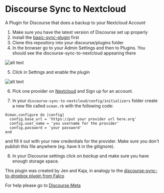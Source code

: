 # Discourse Sync to Nextcloud
A Plugin for Discourse that does a backup to your Nextcloud Account

1. Make sure you have the latest version of Discourse set up properly
2. Install the [basic-sync-plugin](https://github.com/berlindiamonds/discourse-sync-base) first
3. Clone this repository into your discourse/plugins folder
4. In the browser go to your Admin Settings and then to Plugins. You should see the discourse-sync-to-nextcloud appearing there

![alt text](https://user-images.githubusercontent.com/15628617/28319104-3839c696-6bcd-11e7-90dc-86513339190d.png)

5. Click in Settings and enable the plugin

![alt text](https://user-images.githubusercontent.com/15628617/28319119-44155a20-6bcd-11e7-9bfe-0e2154679ee6.png)

6. Pick one provider on [Nextcloud](https://nextcloud.com/providers/) and Sign up for an account.

7. In your `discourse-sync-to-nextcloud/config/initializers` folder create a new file called `ocman.rb` with the following code:
```
Ocman.configure do |config|
  config.base_url = 'https://put your provider url here.org'
  config.user_name = 'you username for the provider'
  config.password = 'your password'
end
```
and fill it out with your new credentials for the provider. Make sure you don't publish this file anywhere (eg. have it in the gitignore).

8. In your Discourse settings click on *backup* and make sure you have enough storage space.

This plugin was created by Jen and Kaja, in analogy to the [discourse-sync-to-dropbox plugin from Falco](https://github.com/xfalcox/discourse-backups-to-dropbox)

For help please go to [Discourse Meta](https://meta.discourse.org/)
